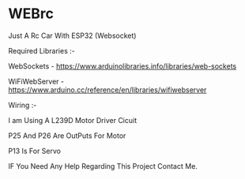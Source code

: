 # WEBrc
Just A Rc Car With ESP32 (Websocket)

Required Libraries :-

WebSockets - https://www.arduinolibraries.info/libraries/web-sockets

WiFiWebServer - https://www.arduino.cc/reference/en/libraries/wifiwebserver

Wiring :-

I am Using A L239D Motor Driver Cicuit

P25 And P26 Are OutPuts For Motor 

P13 Is For Servo 

IF You Need Any Help Regarding This Project Contact Me. 
